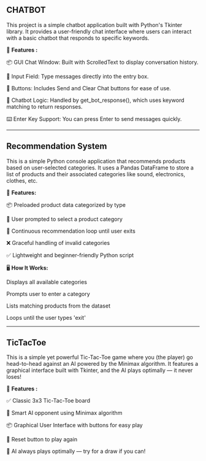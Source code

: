 ## CHATBOT

This project is a simple chatbot application built with Python's Tkinter library. It provides a user-friendly chat interface where users can interact with a basic chatbot that responds to specific keywords.

💬 **Features :**

📦 GUI Chat Window: Built with ScrolledText to display conversation history.

🧾 Input Field: Type messages directly into the entry box.

🔘 Buttons: Includes Send and Clear Chat buttons for ease of use.

🧠 Chatbot Logic: Handled by get_bot_response(), which uses keyword matching to return responses.

⌨️ Enter Key Support: You can press Enter to send messages quickly.

----------------------------------------------------------------------

## Recommendation System

This is a simple Python console application that recommends products based on user-selected categories. It uses a Pandas DataFrame to store a list of products and their associated categories like sound, electronics, clothes, etc.

💬 **Features:**

📦 Preloaded product data categorized by type

🧠 User prompted to select a product category

🔁 Continuous recommendation loop until user exits

❌ Graceful handling of invalid categories

✅ Lightweight and beginner-friendly Python script

🖥️ **How It Works:**
  
Displays all available categories

Prompts user to enter a category

Lists matching products from the dataset

Loops until the user types 'exit'

----------------------------------------------------------------------------------

## TicTacToe

This is a simple yet powerful Tic-Tac-Toe game where you (the player) go head-to-head against an AI powered by the Minimax algorithm. It features a graphical interface built with Tkinter, and the AI plays optimally — it never loses!

🧠 **Features :**

✅ Classic 3x3 Tic-Tac-Toe board

🤖 Smart AI opponent using Minimax algorithm

📦 Graphical User Interface with buttons for easy play

🔁 Reset button to play again

🧠 AI always plays optimally — try for a draw if you can!